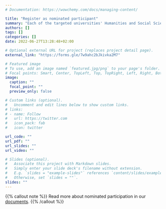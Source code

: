 ```yaml
---
# Documentation: https://wowchemy.com/docs/managing-content/

title: "Register as nominated participant"
summary: "Each of the targeted universities' Humanities and Social Science Deans are invited to nominate a limited number of participants to join the relevant regional DH-IGNITE event. If you have been nominated by your dean, please complete the registration form. You will be required to submit confirmation of nomination."
authors: []
tags: []
categories: []
date: 2022-06-27T13:28:48+02:00

# Optional external URL for project (replaces project detail page).
external_link: "https://forms.gle/7w9ahc2bJkivka2M7"

# Featured image
# To use, add an image named `featured.jpg/png` to your page's folder.
# Focal points: Smart, Center, TopLeft, Top, TopRight, Left, Right, BottomLeft, Bottom, BottomRight.
image:
  caption: ""
  focal_point: ""
  preview_only: false

# Custom links (optional).
#   Uncomment and edit lines below to show custom links.
# links:
# - name: Follow
#   url: https://twitter.com
#   icon_pack: fab
#   icon: twitter

url_code: ""
url_pdf: ""
url_slides: ""
url_video: ""

# Slides (optional).
#   Associate this project with Markdown slides.
#   Simply enter your slide deck's filename without extension.
#   E.g. `slides = "example-slides"` references `content/slides/example-slides.md`.
#   Otherwise, set `slides = ""`.
slides: ""
---
```


{{% callout note %}}
Read more about nominated participation in our [documents](docs/participation/).
{{% /callout %}}
